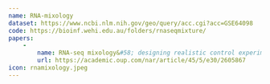 ```yaml
---
name: RNA-mixology
dataset: https://www.ncbi.nlm.nih.gov/geo/query/acc.cgi?acc=GSE64098
code: https://bioinf.wehi.edu.au/folders/rnaseqmixture/
papers:
    - 
        name: RNA-seq mixology&#58; designing realistic control experiments to compare protocols and analysis methods
        url: https://academic.oup.com/nar/article/45/5/e30/2605867
icon: rnamixology.jpeg
---
```

